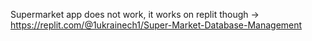 Supermarket app does not work, it works on replit though -> https://replit.com/@1ukrainech1/Super-Market-Database-Management
